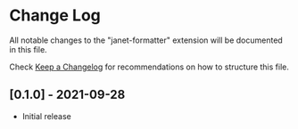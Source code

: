 # Change Log

All notable changes to the "janet-formatter" extension will be documented in this file.

Check [Keep a Changelog](http://keepachangelog.com/) for recommendations on how to structure this file.

## [0.1.0] - 2021-09-28

- Initial release
